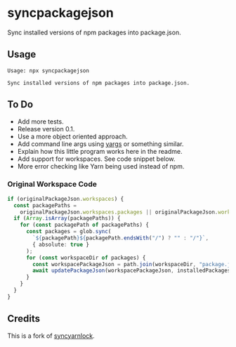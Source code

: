 # syncpackagejson

Sync installed versions of npm packages into package.json.

## Usage

```shell
Usage: npx syncpackagejson

Sync installed versions of npm packages into package.json.
```

## To Do

- Add more tests.
- Release version 0.1.
- Use a more object oriented approach.
- Add command line args using [yargs](https://github.com/yargs/yargs) or something similar.
- Explain how this little program works here in the readme.
- Add support for workspaces. See code snippet below.
- More error checking like Yarn being used instead of npm.

### Original Workspace Code

```typescript
if (originalPackageJson.workspaces) {
  const packagePaths =
    originalPackageJson.workspaces.packages || originalPackageJson.workspaces;
  if (Array.isArray(packagePaths)) {
    for (const packagePath of packagePaths) {
      const packages = glob.sync(
        `${packagePath}${packagePath.endsWith("/") ? "" : "/"}`,
        { absolute: true }
      );
      for (const workspaceDir of packages) {
        const workspacePackageJson = path.join(workspaceDir, "package.json");
        await updatePackageJson(workspacePackageJson, installedPackages);
      }
    }
  }
}
```

## Credits

This is a fork of [syncyarnlock](https://github.com/vasilevich/sync-yarnlock-into-packagejson).
